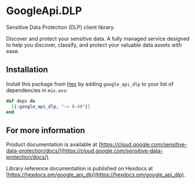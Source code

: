 # GoogleApi.DLP

Sensitive Data Protection (DLP) client library.

Discover and protect your sensitive data. A fully managed service designed to help you discover, classify, and protect your valuable data assets with ease.

## Installation

Install this package from [Hex](https://hex.pm) by adding
`google_api_dlp` to your list of dependencies in `mix.exs`:

```elixir
def deps do
  [{:google_api_dlp, "~> 0.48"}]
end
```

## For more information

Product documentation is available at [https://cloud.google.com/sensitive-data-protection/docs/](https://cloud.google.com/sensitive-data-protection/docs/).

Library reference documentation is published on Hexdocs at
[https://hexdocs.pm/google_api_dlp](https://hexdocs.pm/google_api_dlp).
